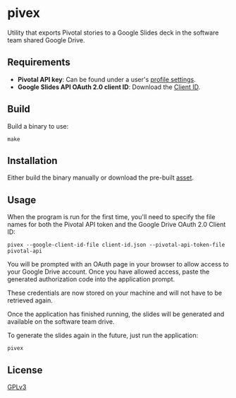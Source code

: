 # pivex
Utility that exports Pivotal stories to a Google Slides deck in the software
team shared Google Drive.

## Requirements
- **Pivotal API key**: Can be found under a user's
[profile settings](https://www.pivotaltracker.com/profile).
- **Google Slides API OAuth 2.0 client ID**: Download the
[Client ID](http://developers.lco.gtn/pivex-gslides-oauth2.0-client-id.json).

## Build
Build a binary to use:
```
make
```

## Installation
Either build the binary manually or download the pre-built
[asset](https://github.com/LCOGT/pivex/releases).

## Usage
When the program is run for the first time, you'll need to specify the file
names for both the Pivotal API token and the Google Drive OAuth 2.0 Client ID:
```
pivex --google-client-id-file client-id.json --pivotal-api-token-file pivotal-api
```

You will be prompted with an OAuth page in your browser to allow access to your
Google Drive account. Once you have allowed access, paste the generated
authorization code into the application prompt.

These credentials are now stored on your machine and will not have to be
retrieved again.

Once the application has finished running, the slides will be generated and
available on the software team drive.

To generate the slides again in the future, just run the application:
```
pivex
```

## License
[GPLv3](LICENSE)
